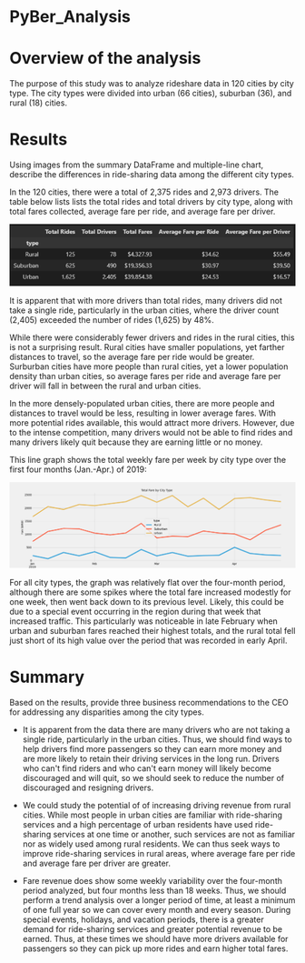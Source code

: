 # PyBer_Analysis

# Overview of the analysis

The purpose of this study was to analyze rideshare data in 120 cities by city type. The city types were divided into urban (66 cities), suburban (36), and rural (18) cities.

# Results

Using images from the summary DataFrame and multiple-line chart, describe the differences in ride-sharing data among the different city types.

In the 120 cities, there were a total of 2,375 rides and 2,973 drivers. The table below lists lists the total rides and total drivers by city type, along with total fares collected, average fare per ride, and average fare per driver.

![LinkedImage](Resources/RideTable.png)

It is apparent that with more drivers than total rides, many drivers did not take a single ride, particularly in the urban cities, where the driver count (2,405) exceeded the number of rides (1,625) by 48%.

While there were considerably fewer drivers and rides in the rural cities, this is not a surprising result. Rural cities have smaller populations, yet farther distances to travel, so the average fare per ride would be greater. Surburban cities have more people than rural cities, yet a lower population density than urban cities, so average fares per ride and average fare per driver will fall in between the rural and urban cities.

In the more densely-populated urban cities, there are more people and distances to travel would be less, resulting in lower average fares. With more potential rides available, this would attract more drivers. However, due to the intense competition, many drivers would not be able to find rides and many drivers likely quit because they are earning little or no money.

This line graph shows the total weekly fare per week by city type over the first four months (Jan.-Apr.) of 2019:

![LinkedImage](Resources/TotalFareByCityType.png)

For all city types, the graph was relatively flat over the four-month period, although there are some spikes where the total fare increased modestly for one week, then went back down to its previous level. Likely, this could be due to a special event occurring in the region during that week that increased traffic. This particularly was noticeable in late February when urban and suburban fares reached their highest totals, and the rural total fell just short of its high value over the period that was recorded in early April.

# Summary 

Based on the results, provide three business recommendations to the CEO for addressing any disparities among the city types.

* It is apparent from the data there are many drivers who are not taking a single ride, particularly in the urban cities. Thus, we should find ways to help drivers find more passengers so they can earn more money and are more likely to retain their driving services in the long run. Drivers who can't find riders and who can't earn money will likely become discouraged and will quit, so we should seek to reduce the number of discouraged and resigning drivers.

* We could study the potential of of increasing driving revenue from rural cities. While most people in urban cities are familiar with ride-sharing services and a high percentage of urban residents have used ride-sharing services at one time or another, such services are not as familiar nor as widely used among rural residents. We can thus seek ways to improve ride-sharing services in rural areas, where average fare per ride and average fare per driver are greater.

* Fare revenue does show some weekly variability over the four-month period analyzed, but four months less than 18 weeks. Thus, we should perform a trend analysis over a longer period of time, at least a minimum of one full year so we can cover every month and every season. During special events, holidays, and vacation periods, there is a greater demand for ride-sharing services and greater potential revenue to be earned. Thus, at these times we should have more drivers available for passengers so they can pick up more rides and earn higher total fares.
